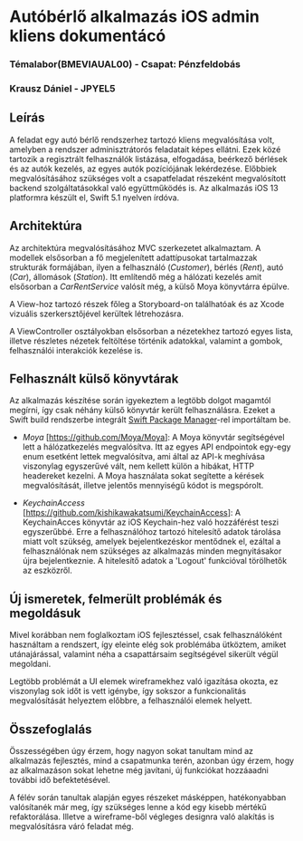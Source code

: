 # Autóbérlő alkalmazás iOS admin kliens dokumentácó

### Témalabor(BMEVIAUAL00) - Csapat: Pénzfeldobás
### Krausz Dániel - JPYEL5


## Leírás

A feladat egy autó bérlő rendszerhez tartozó kliens megvalósítása volt, amelyben a rendszer adminisztrátorós feladatait képes ellátni. Ezek közé tartozik a regisztrált felhasználók listázása, elfogadása, beérkező bérlések és az autók kezelés, az egyes autók pozíciójának lekérdezése.
Előbbiek megvalósításához szükséges volt a csapatfeladat részeként megvalósított backend szolgáltatásokkal való együttműködés is. Az alkalmazás iOS 13 platformra készült el, Swift 5.1 nyelven írdóva.

## Architektúra

Az architektúra megvalósításához MVC szerkezetet alkalmaztam. A modellek elsősorban a fő megjelenített adattípusokat tartalmazzak strukturák formájában, ilyen a felhasználó (*Customer*), bérlés (*Rent*), autó (*Car*), állomások (*Station*). Itt említendő még a hálózati kezelés amit elsősorban a *CarRentService* valósít még, a külső Moya könyvtárra épülve.

A View-hoz tartozó részek főleg a Storyboard-on találhatóak és az Xcode vizuális szerkersztőjével kerültek létrehozásra.

A ViewController osztályokban elsősorban a nézetekhez tartozó egyes lista, illetve részletes nézetek feltöltése történik adatokkal, valamint a gombok, felhasználói interakciók kezelése is.

## Felhasznált külső könyvtárak
Az alkalmazás készítése során igyekeztem a legtöbb dolgot magamtól megírni, így csak néhány külső könyvtár került felhasználásra. Ezeket a Swift build rendszerbe integrált [Swift Package Manager](https://swift.org/package-manager/)-rel importáltam be.

- *Moya* [<https://github.com/Moya/Moya>]: A Moya könyvtár segítségével lett a hálózatkezelés megvalósítva. Itt az egyes API endpointok egy-egy enum esetként lettek megvalósítva, ami által az API-k meghívása viszonylag egyszerűvé vált, nem kellett külön a hibákat, HTTP headereket kezelni. A Moya használata sokat segítette a kérések megvalósítását, illetve jelentős mennyiségű kódot is megspórolt.

- *KeychainAccess* [<https://github.com/kishikawakatsumi/KeychainAccess>]: A KeychainAcces könyvtár az iOS Keychain-hez való hozzáférést teszi egyszerűbbé. Erre a felhasználóhoz tartozó hitelesítő adatok tárolása miatt volt szükség, amelyek bejelentkezéskor mentődnek el, ezáltal a felhasználónak nem szükséges az alkalmazás minden megnyitásakor újra bejelentkeznie. A hitelesítő adatok a 'Logout' funkcióval törölhetők az eszközről.

## Új ismeretek, felmerült problémák és megoldásuk
Mivel korábban nem foglalkoztam iOS fejlesztéssel, csak felhasználóként használtam a rendszert, így eleinte elég sok problémába ütköztem, amiket utánajárással, valamint néha a csapattársaim segítségével sikerült végül megoldani.

Legtöbb problémát a UI elemek wireframekhez való igazítása okozta, ez viszonylag sok időt is vett igénybe, így sokszor a funkcionalitás megvalósítását helyeztem előbbre, a felhasználói elemek helyett.

## Összefoglalás
Összességében úgy érzem, hogy nagyon sokat tanultam mind az alkalmazás fejlesztés, mind a csapatmunka terén, azonban úgy érzem, hogy az alkalmazáson sokat lehetne még javítani, új funkciókat hozzáaadni további idő befektetésével.

A félév során tanultak alapján egyes részeket másképpen, hatékonyabban valósítanék már meg, így szükséges lenne a kód egy kisebb mértékű refaktorálása. Illetve a wireframe-ből végleges designra való alakítás is megvalósításra váró feladat még.
